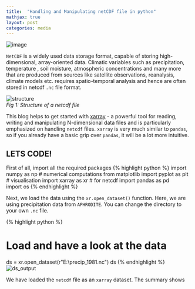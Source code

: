 ```yaml
---
title:  "Handling and Manipulating netCDF file in python"
mathjax: true
layout: post
categories: media
---
```

![image](https://user-images.githubusercontent.com/109160548/178548932-1665e40a-1561-4f3a-a49a-413f7fcb6d77.png)

`NetCDF` is a widely used data storage format, capable of storing high-dimensional, array-oriented data. Climatic variables such as precipitation, temperature , soil moisture, atmospheric concentrations and many more that are produced from sources like satellite observations, reanalysis, climate models etc. requires spatio-temporal analysis and hence are often stored in netcdf `.nc` file format. 


![structure](https://user-images.githubusercontent.com/109160548/178547196-de404e22-36d9-4397-b2e3-7493b7e93378.png) \
*Fig 1: Structure of a netcdf file* 

This blog helps to get started with [xarray](https://docs.xarray.dev/en/stable/) - a powerful tool for reading, writing and manipulating N-dimensional data files and is particularly emphasized on handling `netcdf` files. `xarray` is very much similar to `pandas`, so if you already have a basic grip over `pandas`, it will be a lot more intuitive. 


## LETS CODE! 
First of all, import all the required packages
{% highlight python %}
import numpy as np                        # numerical computations
from matplotlib import pyplot as plt      # visualisation
import xarray as xr                       # for netcdf
import pandas as pd                       
import os
{% endhighlight %}

Next, we load the data using the `xr.open_dataset()` function. Here, we are using precipitation data from `APHRODITE`. You can change the directory to your own `.nc` file.

{% highlight python %}
# Load and have a look at the data
ds = xr.open_dataset(r"E:\precip_1981.nc")
ds
{% endhighlight %}
![ds_output](https://user-images.githubusercontent.com/109160548/178642934-d8dc260c-3a30-4e9b-a4fe-b922ab0f0afa.png)

We have loaded the `netcdf` file as an `xarray` dataset. The summary shows 


